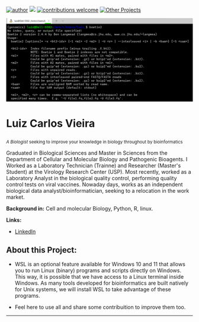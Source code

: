 [![author](https://img.shields.io/badge/author-Luiz_Carlos-blue.svg)](https://www.linkedin.com/in/luiz-carlos-vieira-4582797b/) [![](https://img.shields.io/badge/python-3.8+-yellow.svg)](https://www.python.org/downloads/release/python) [![contributions welcome](https://img.shields.io/badge/contributions-welcome-brightgreen.svg?style=flat)](https://github.com/ziul-bio/Unix_command_line/issues) [![Other Projects](https://img.shields.io/badge/Others-Projects-red.svg?style=flat)](https://github.com/ziul-bio?tab=repositories)


<p align="center">
  <img src="banner.png" >
</p>

# Luiz Carlos Vieira
<sub> *A Biologist* seeking to improve your knowledge in biology throughout by bioinformatics </sub>

Graduated in Biological Sciences and Master in Sciences from the Department of Cellular and Molecular Biology and Pathogenic Bioagents.
I Worked as a Laboratory Technician (Trainne) and Researcher (Master's Student) at the Virology Research Center (USP).
Most recently, worked as a Laboratory Analyst in the biological quality control, performing quality control tests on viral vaccines.
Nowaday days, works as an independent biological data analyst/bioinformatician, seeking to a relocation in the work market.

**Background in:** Cell and molecular Biology, Python, R, linux.

**Links:**
* [LinkedIn](https://www.linkedin.com/in/luiz-carlos-vieira-4582797b/)


## About this Project:

*  WSL is an optional feature available for Windows 10 and 11 that allows you to run Linux (binary) programs and scripts directly on Windows. 
   This way, it is possible that we have access to a Linux terminal inside Windows. As many tools developed for bioinformatics are built natively
   for Unix systems, we will install WSL to take advantage of these programs. 

*  Feel here to use all and share some contribuition to improve them too.

---




